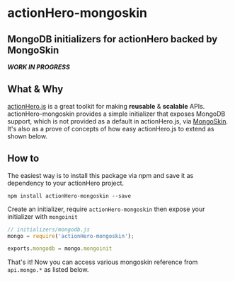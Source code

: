 # actionHero-mongoskin
## MongoDB initializers for actionHero backed by MongoSkin

__*WORK IN PROGRESS*__

## What & Why
[actionHero.js](http://www.actionherojs.com) is a great toolkit for making **reusable** & **scalable** APIs. actionHero-mongoskin provides a simple initializer that exposes MongoDB support, which is not provided as a default in actionHero.js, via [MongoSkin](https://github.com/kissjs/node-mongoskin). It's also as a prove of concepts of how easy actionHero.js to extend as shown below.

## How to
The easiest way is to install this package via npm and save it as dependency to your actionHero project.

```
npm install actionHero-mongoskin --save
```

Create an initializer, require `actionHero-mongoskin` then expose your initializer with `mongoinit`

```javascript
// initializers/mongodb.js
mongo = require('actionHero-mongoskin');

exports.mongodb = mongo.mongoinit
```

That's it! Now you can access various mongoskin reference from `api.mongo.*` as listed below.
